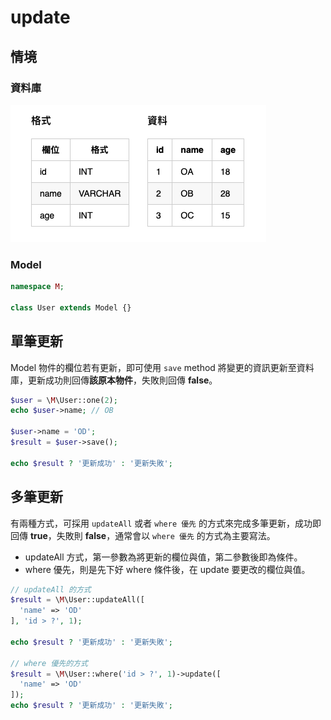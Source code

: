 # update

## 情境
### 資料庫
![](imgs/03-01.png)

<!--
#### 格式
| 欄位 | 格式  |
|---|---|
| id | INT | 
| name | VARCHAR |
| age | INT |

#### 資料
| id | name | age |
|---|---|---|
| 1 | OA | 18 |
| 2 | OB | 28 |
| 3 | OC | 15 |
-->

### Model

```php
namespace M;

class User extends Model {}
```

## 單筆更新
Model 物件的欄位若有更新，即可使用 `save` method 將變更的資訊更新至資料庫，更新成功則回傳**該原本物件**，失敗則回傳 **false**。

```php
$user = \M\User::one(2);
echo $user->name; // OB

$user->name = 'OD';
$result = $user->save();

echo $result ? '更新成功' : '更新失敗';
```

## 多筆更新
有兩種方式，可採用 `updateAll` 或者 `where 優先` 的方式來完成多筆更新，成功即回傳 **true**，失敗則 **false**，通常會以 `where 優先` 的方式為主要寫法。

* updateAll 方式，第一參數為將更新的欄位與值，第二參數後即為條件。
* where 優先，則是先下好 where 條件後，在 update 要更改的欄位與值。

```php
// updateAll 的方式
$result = \M\User::updateAll([
  'name' => 'OD'
], 'id > ?', 1);

echo $result ? '更新成功' : '更新失敗';

// where 優先的方式
$result = \M\User::where('id > ?', 1)->update([
  'name' => 'OD'
]);
echo $result ? '更新成功' : '更新失敗';
```

